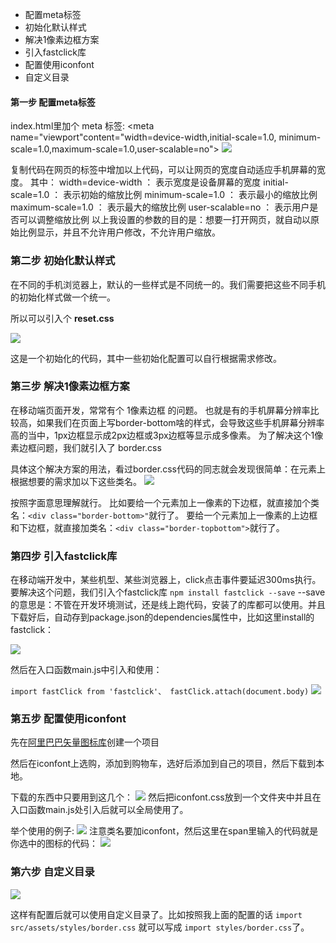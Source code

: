- 配置meta标签
- 初始化默认样式
- 解决1像素边框方案
-  引入fastclick库
- 配置使用iconfont
- 自定义目录
#### 第一步 配置meta标签
index.html里加个 meta 标签:
<meta name="viewport"content="width=device-width,initial-scale=1.0,
    minimum-scale=1.0,maximum-scale=1.0,user-scalable=no">
![](https://upload-images.jianshu.io/upload_images/9249356-38c5d57cedaf57a1.png?imageMogr2/auto-orient/strip%7CimageView2/2/w/1240)


复制代码在网页的<head>标签中增加以上代码，可以让网页的宽度自动适应手机屏幕的宽度。
其中：
width=device-width ： 表示宽度是设备屏幕的宽度
initial-scale=1.0 ： 表示初始的缩放比例
minimum-scale=1.0 ： 表示最小的缩放比例
maximum-scale=1.0 ： 表示最大的缩放比例
user-scalable=no ： 表示用户是否可以调整缩放比例
以上我设置的参数的目的是：想要一打开网页，就自动以原始比例显示，并且不允许用户修改，不允许用户缩放。

### 第二步 初始化默认样式

在不同的手机浏览器上，默认的一些样式是不同统一的。我们需要把这些不同手机的初始化样式做一个统一。

所以可以引入个 **reset.css**

![](https://upload-images.jianshu.io/upload_images/9249356-8852b7213bb59e83.png?imageMogr2/auto-orient/strip%7CimageView2/2/w/1240)

这是一个初始化的代码，其中一些初始化配置可以自行根据需求修改。

### 第三步 解决1像素边框方案
在移动端页面开发，常常有个 1像素边框 的问题。
也就是有的手机屏幕分辨率比较高，如果我们在页面上写border-bottom啥的样式，会导致这些手机屏幕分辨率高的当中，1px边框显示成2px边框或3px边框等显示成多像素。
为了解决这个1像素边框问题，我们就引入了 border.css

具体这个解决方案的用法，看过border.css代码的同志就会发现很简单：在元素上根据想要的需求加以下这些类名。
![](https://user-gold-cdn.xitu.io/2018/11/12/167073c03054803f?imageslim)

按照字面意思理解就行。
比如要给一个元素加上一像素的下边框，就直接加个类名：`<div class="border-bottom>"`就行了。
要给一个元素加上一像素的上边框和下边框，就直接加类名：`<div class="border-topbottom">`就行了。

### 第四步 引入fastclick库
在移动端开发中，某些机型、某些浏览器上，click点击事件要延迟300ms执行。
要解决这个问题，我们引入个fastclick库
`npm install fastclick --save`
--save的意思是：不管在开发环境测试，还是线上跑代码，安装了的库都可以使用。并且下载好后，自动存到package.json的dependencies属性中，比如这里install的fastclick：

![](https://user-gold-cdn.xitu.io/2018/11/12/16707c1f711cf15a?imageslim)

然后在入口函数main.js中引入和使用：

`import fastClick from 'fastclick'、 fastClick.attach(document.body)`
![](https://upload-images.jianshu.io/upload_images/9249356-8bfc1df55d0aff9f.png?imageMogr2/auto-orient/strip%7CimageView2/2/w/1240)

### 第五步 配置使用iconfont

先在[阿里巴巴矢量图标库](https://link.juejin.im/?target=http%3A%2F%2Fwww.iconfont.cn%2F)创建一个项目

然后在iconfont上选购，添加到购物车，选好后添加到自己的项目，然后下载到本地。

下载的东西中只要用到这几个：
![](https://user-gold-cdn.xitu.io/2018/11/12/167080253c9ce60e?imageslim)
然后把iconfont.css放到一个文件夹中并且在入口函数main.js处引入后就可以全局使用了。

举个使用的例子:
![](https://user-gold-cdn.xitu.io/2018/11/12/1670803d4f29a9ad?imageslim)
注意类名要加iconfont，然后这里在span里输入的代码就是你选中的图标的代码：
![](https://user-gold-cdn.xitu.io/2018/11/12/1670807393af966b?imageslim)

### 第六步 自定义目录
![](https://upload-images.jianshu.io/upload_images/9249356-4283689361ccef4d.png?imageMogr2/auto-orient/strip%7CimageView2/2/w/1240)

这样有配置后就可以使用自定义目录了。比如按照我上面的配置的话
`import src/assets/styles/border.css`
就可以写成
`import styles/border.css`了。
